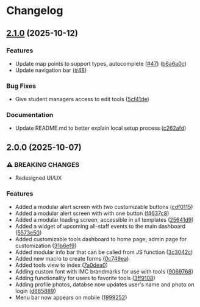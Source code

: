 # Changelog

## [2.1.0](https://github.com/Illini-Media-Company/central-backend/compare/v2.0.0...v2.1.0) (2025-10-12)


### Features

* Update map points to support types, autocomplete ([#47](https://github.com/Illini-Media-Company/central-backend/issues/47)) ([b6a6a0c](https://github.com/Illini-Media-Company/central-backend/commit/b6a6a0cf706dbe87e35397de0e90fc0fef25e696))
* Update navigation bar ([#48](https://github.com/Illini-Media-Company/central-backend/issues/48)) 


### Bug Fixes

* Give student managers access to edit tools ([5cf41de](https://github.com/Illini-Media-Company/central-backend/commit/5cf41ded77a07891be888cb812ad797fd3503c61))


### Documentation

* Update README.md to better explain local setup process ([c262afd](https://github.com/Illini-Media-Company/central-backend/commit/c262afd2edcc712dc04f58c18e5c6325980b774f))

## 2.0.0 (2025-10-07)

### ⚠️ BREAKING CHANGES

* Redesigned UI/UX

### Features

* Added a modular alert screen with two customizable buttons ([cdf0115](https://github.com/Illini-Media-Company/central-backend/commit/cdf0115f7fc1274c176c931eb0d5f7dd445abdef))
* Added a modular alert screen with with one button ([f4637c8](https://github.com/Illini-Media-Company/central-backend/commit/f4637c84eb5ab10018cbb020aa50e3be88b6ce45))
* Added a modular loading screen, accessible in all templates ([25641d9](https://github.com/Illini-Media-Company/central-backend/commit/25641d96a224925884b2af5c71983084764dd06b))
* Added a widget of upcoming all-staff events to the main dashboard ([5573e50](https://github.com/Illini-Media-Company/central-backend/commit/5573e50c3cca30670a692a78c8962ec055d9a49a))
* Added customizable tools dashboard to home page; admin page for customization ([31b6ef9](https://github.com/Illini-Media-Company/central-backend/commit/31b6ef904e43eaf071328185fb6c96bd172bccc7))
* Added modular info bar that can be called from JS function ([3c3042c](https://github.com/Illini-Media-Company/central-backend/commit/3c3042c9049791712c34fd9c6cd811e772e44bb1))
* Added new macro to create forms ([0c749ea](https://github.com/Illini-Media-Company/central-backend/commit/0c749eaf195184b36c3728a7b34e41df993a7d43))
* Added tools view to index ([7a0dea0](https://github.com/Illini-Media-Company/central-backend/commit/7a0dea0462fc288c5b80e72de94c1b23870632d5))
* Adding custom font with IMC brandmarks for use with tools ([9069768](https://github.com/Illini-Media-Company/central-backend/commit/9069768b893eccd821fd6cd650ae5c3da78d6fd5))
* Adding functionality for users to favorite tools ([3ff9108](https://github.com/Illini-Media-Company/central-backend/commit/3ff9108494129df69960170ed4c63ffce0d3020a))
* Adding profile photos, databse now updates user's name and photo on login ([d885889](https://github.com/Illini-Media-Company/central-backend/commit/d885889dd1d5e78d7dd56a611e7742fa6e3139f5))
* Menu bar now appears on mobile ([1999252](https://github.com/Illini-Media-Company/central-backend/commit/1999252c751dc5acd16a750630c453051831cef2))
